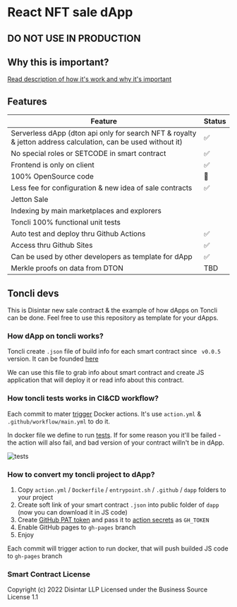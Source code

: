 # React NFT sale dApp

## DO NOT USE IN PRODUCTION

## Why this is important?

[Read description of how it's work and why it's important](https://sale.dapp.dton.io/?mode=wtf&stage=choose)

## Features

| Feature                                                                                                       | Status |
|---------------------------------------------------------------------------------------------------------------|--------|
| Serverless dApp (dton api only for search NFT & royalty & jetton address calculation, can be used without it) | ✅      |
| No special roles or SETCODE in smart contract                                                                 | ✅      |
| Frontend is only on client                                                                                    | ✅      |
| 100% OpenSource code                                                                                          | 🫡     |
| Less fee for configuration & new idea of sale contracts                                                       | ✅      |
| Jetton Sale                                                                                                   |        |
| Indexing by main marketplaces and explorers                                                                   |        |
| Toncli 100% functional unit tests                                                                             |        |
| Auto test and deploy thru Github Actions                                                                      | ✅      |
| Access thru Github Sites                                                                                      | ✅      |
| Can be used by other developers as template for dApp                                                          | ✅      |
| Merkle proofs on data from DTON                                                                               | TBD    |


## Toncli devs

This is Disintar new sale contract & the example of how dApps on Toncli can be done. Feel free to use this repository as
template for your dApps.

### How dApp on toncli works?

Toncli create `.json` file of build info for each smart contract since ` v0.0.5` version.
It can be founded [here](https://github.com/disintar/sale-dapp/blob/master/build/nft_sale.json)

We can use this file to grab info about smart contract and create JS application that will deploy it or read info about
this contract.

### How toncli tests works in CI&CD workflow?

Each commit to mater [trigger](https://github.com/disintar/sale-dapp/actions) Docker actions.
It's use `action.yml` & `.github/workflow/main.yml` to do it.

In docker file we define to
run [tests](https://github.com/disintar/sale-dapp/blob/c5f1e8ba36ddcff716d5666a07c38f5bead1a79a/Dockerfile#L7).
If for some reason you it'll be failed - the action will also fail, and bad version of your contract willn't be in dApp.

<img src="https://github.com/disintar/sale-dapp/blob/master/dapp/public/screens/screen1.png" alt="tests"/>

### How to convert my toncli project to dApp?

1. Copy `action.yml` / `Dockerfile` / `entrypoint.sh` / `.github` / `dapp` folders to your project
2. Create soft link of your smart contract `.json` into public folder of `dapp` (now you can download it in JS code)
3. Create [GitHub PAT token](https://docs.github.com/en/authentication/keeping-your-account-and-data-secure/creating-a-personal-access-token)
and pass it to [action secrets](https://docs.github.com/en/actions/security-guides/encrypted-secrets) as `GH_TOKEN`
4. Enable GitHub pages to `gh-pages` branch
5. Enjoy

Each commit will trigger action to run docker, that will push builded JS code to `gh-pages` branch

### Smart Contract License

Copyright (c) 2022 Disintar LLP Licensed under the Business Source License 1.1
